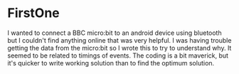 # FirstOne

I wanted to connect a BBC micro:bit to an android device using bluetooth but I couldn't find anything online that was very helpful. I was having trouble getting the data from the micro:bit so I wrote this to try to understand why.  It seemed to be related to timings of events.
The coding is a bit maverick, but it's quicker to write working solution than to find the optimum solution.
